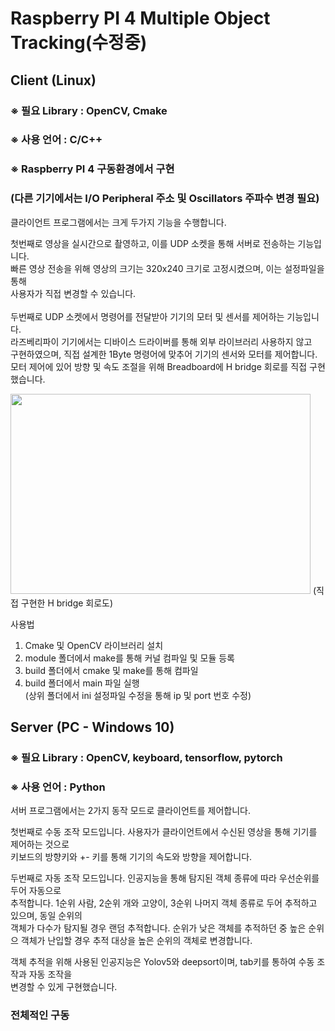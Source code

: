 # Raspberry PI 4 Multiple Object Tracking(수정중)
## Client (Linux)  

### ※ 필요 Library : OpenCV, Cmake  

### ※ 사용 언어 : C/C++  

### ※ Raspberry PI 4 구동환경에서 구현
### (다른 기기에서는 I/O Peripheral 주소 및 Oscillators 주파수 변경 필요)
  
  
클라이언트 프로그램에서는 크게 두가지 기능을 수행합니다.  
  
첫번째로 영상을 실시간으로 촬영하고, 이를 UDP 소켓을 통해 서버로 전송하는 기능입니다.  
빠른 영상 전송을 위해 영상의 크기는 320x240 크기로 고정시켰으며, 이는 설정파일을 통해  
사용자가 직접 변경할 수 있습니다.  
<br>두번째로 UDP 소켓에서 명령어를 전달받아 기기의 모터 및 센서를 제어하는 기능입니다.  
라즈베리파이 기기에서는 디바이스 드라이버를 통해 외부 라이브러리 사용하지 않고  
구현하였으며, 직접 설계한 1Byte 명령어에 맞추어 기기의 센서와 모터를 제어합니다.  
모터 제어에 있어 방향 및 속도 조절을 위해 Breadboard에 H bridge 회로를 직접 구현했습니다.  
  
<img src="https://user-images.githubusercontent.com/78298368/208564705-7265b554-ed1b-4740-b946-42404c9ceded.png"  width="480" height="320"/>
(직접 구현한 H bridge 회로도)

사용법

1. Cmake 및 OpenCV 라이브러리 설치
2. module 폴더에서 make를 통해 커널 컴파일 및 모듈 등록
3. build 폴더에서 cmake 및 make를 통해 컴파일
4. build 폴더에서 main 파일 실행  
(상위 폴더에서 ini 설정파일 수정을 통해 ip 및 port 번호 수정)  
  
  ## Server (PC - Windows 10)
  
  ### ※ 필요 Library : OpenCV, keyboard, tensorflow, pytorch
  
  ### ※ 사용 언어 : Python
  
  
  서버 프로그램에서는 2가지 동작 모드로 클라이언트를 제어합니다.  
    
  첫번째로 수동 조작 모드입니다. 사용자가 클라이언트에서 수신된 영상을 통해 기기를 제어하는 것으로  
  키보드의 방향키와 +- 키를 통해 기기의 속도와 방향을 제어합니다.
  
  두번째로 자동 조작 모드입니다. 인공지능을 통해 탐지된 객체 종류에 따라 우선순위를 두어 자동으로  
  추적합니다. 1순위 사람, 2순위 개와 고양이, 3순위 나머지 객체 종류로 두어 추적하고 있으며, 동일 순위의  
  객체가 다수가 탐지될 경우 랜덤 추적합니다. 순위가 낮은 객체를 추적하던 중 높은 순위으 객체가 난입할 경우
  추적 대상을 높은 순위의 객체로 변경합니다.  
  
  객체 추적을 위해 사용된 인공지능은 Yolov5와 deepsort이며, tab키를 통하여 수동 조작과 자동 조작을  
  변경할 수 있게 구현했습니다.
### 전체적인 구동
